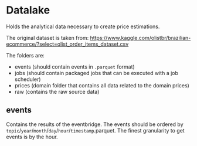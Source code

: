 # Datalake
Holds the analytical data necessary to create price estimations.

The original dataset is taken from: https://www.kaggle.com/olistbr/brazilian-ecommerce/?select=olist_order_items_dataset.csv

The folders are:
* events (should contain events in `.parquet` format)
* jobs (should contain packaged jobs that can be executed with a job scheduler)
* prices (domain folder that contains all data related to the domain prices)
* raw (contains the raw source data)

## events
Contains the results of the eventbridge. The events should be ordered by `topic`/`year`/`month`/`day`/`hour`/`timestamp`.parquet.
The finest granularity to get events is by the hour.
